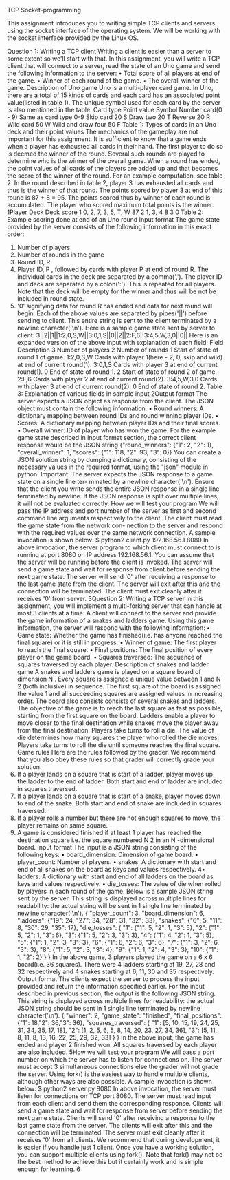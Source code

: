 TCP Socket-programming

This assignment introduces you to writing simple TCP clients and servers using the socket
interface of the operating system. We will be working with the socket interface provided by the
Linux OS.

Question 1: Writing a TCP client
Writing a client is easier than a server to some extent so we’ll start with that. In this assignment,
you will write a TCP client that will connect to a server, read the state of an Uno game and send
the following information to the server:
• Total score of all players at end of the game.
• Winner of each round of the game.
• The overall winner of the game.
Description of Uno game
Uno is a multi-player card game. In Uno, there are a total of 15 kinds of cards and each card
has an associated point value(listed in table 1). The unique symbol used for each card by the
server is also mentioned in the table.
Card type Point value Symbol
Number card(0 - 9) Same as card type 0-9
Skip card 20 S
Draw two 20 T
Reverse 20 R
Wild card 50 W
Wild and draw four 50 F
Table 1: Types of cards in an Uno deck and their point values
The mechanics of the gameplay are not important for this assignment. It is sufficient to know
that a game ends when a player has exhausted all cards in their hand. The first player to do
so is deemed the winner of the round. Several such rounds are played to determine who is the
winner of the overall game.
When a round has ended, the point values of all cards of the players are added up and that
becomes the score of the winner of the round. For an example computation, see table 2.
In the round described in table 2, player 3 has exhausted all cards and thus is the winner of that
round. The points scored by player 3 at end of this round is 87 + 8 = 95. The points scored
thus by winner of each round is accumulated. The player who scored maximum total points is
the winner.
1Player Deck Deck score
1 0, 2, 7, 3, 5, T, W 87
2 1, 3, 4 8
3
0
Table 2: Example scoring done at end of an Uno round
Input format
The game state provided by the server consists of the following information in this exact order:
1. Number of players
2. Number of rounds in the game
3. Round ID, R
4. Player ID, P , followed by cards with player P at end of round R. The individual cards
in the deck are separated by a comma(','). The player ID and deck are separated by a
colon(':'). This is repeated for all players. Note that the deck will be empty for the winner
and thus will be not be included in round state.
5. '0' signifying data for round R has ended and data for next round will begin.
Each of the above values are separated by pipes('||') before sending to client. This entire string
is sent to the client terminated by a newline character('\n'). Here is a sample game state sent
by server to client:
3||2||1||1:2,0,S,W||3:0,1,S||0||2||2:F,6||3:4,5,W,3,0||0||
Here is an expanded version of the above input with explanation of each field:
Field Description
3 Number of players
2 Number of rounds
1 Start of state of round 1 of game.
1:2,0,S,W Cards with player 1(here - 2, 0, skip and wild) at end of current round(1).
3:0,1,S Cards with player 3 at end of current round(1).
0 End of state of round 1.
2 Start of state of round 2 of game.
2:F,6 Cards with player 2 at end of current round(2).
3:4,5,W,3,0 Cards with player 3 at end of current round(2).
0 End of state of round 2.
Table 3: Explanation of various fields in sample input
2Output format
The server expects a JSON object as response from the client. The JSON object must contain
the following information:
• Round winners: A dictionary mapping between round IDs and round winning player IDs.
• Scores: A dictionary mapping between player IDs and their final scores.
• Overall winner: ID of player who has won the game.
For the example game state described in input format section, the correct client response would
be the JSON string
{"round_winners": {"1": 2, "2": 1}, "overall_winner": 1, "scores": {"1": 118,
"2": 93, "3": 0}}
You can create a JSON solution string by dumping a dictionary, consisting of the necessary
values in the required format, using the "json" module in python.
Important: The server expects the JSON response to a game state on a single line ter-
minated by a newline character('\n'). Ensure that the client you write sends the entire
JSON response in a single line terminated by newline. If the JSON response is split over
multiple lines, it will not be evaluated correctly.
How we will test your program
We will pass the IP address and port number of the server as first and second command line
arguments respectively to the client. The client must read the game state from the network con-
nection to the server and respond with the required values over the same network connection.
A sample invocation is shown below:
$ python2 client.py 192.168.56.1 8080
In above invocation, the server program to which client must connect to is running at port 8080
on IP address 192.168.56.1. You can assume that the server will be running before the client
is invoked.
The server will send a game state and wait for response from client before sending the next
game state. The server will send '0' after receiving a response to the last game state from the
client. The server will exit after this and the connection will be terminated. The client must exit
cleanly after it receives '0' from server.
3Question 2: Writing a TCP server
In this assignment, you will implement a multi-forking server that can handle at most 3 clients
at a time. A client will connect to the server and provide the game information of a snakes
and ladders game. Using this game information, the server will respond with the following
information:
• Game state: Whether the game has finished(i.e. has anyone reached the final square)
or it is still in progress.
• Winner of game: The first player to reach the final square.
• Final positions: The final position of every player on the game board.
• Squares traversed: The sequence of squares traversed by each player.
Description of snakes and ladder game
A snakes and ladders game is played on a square board of dimension N . Every square is
assigned a unique value between 1 and N 2 (both inclusive) in sequence. The first square of the
board is assigned the value 1 and all succeeding squares are assigned values in increasing
order. The board also consists consists of several snakes and ladders. The objective of the
game is to reach the last square as fast as possible, starting from the first square on the board.
Ladders enable a player to move closer to the final destination while snakes move the player
away from the final destination. Players take turns to roll a die. The value of die determines
how many squares the player who rolled the die moves. Players take turns to roll the die until
someone reaches the final square.
Game rules
Here are the rules followed by the grader. We recommend that you also obey these rules so
that grader will correctly grade your solution.
1. If a player lands on a square that is start of a ladder, player moves up the ladder to the
end of ladder. Both start and end of ladder are included in squares traversed.
2. If a player lands on a square that is start of a snake, player moves down to end of the
snake. Both start and end of snake are included in squares traversed.
3. If a player rolls a number but there are not enough squares to move, the player remains
on same square.
4. A game is considered finished if at least 1 player has reached the destination square i.e.
the square numbered N 2 in an N -dimensional board.
Input format
The input is a JSON string consisting of the following keys:
• board_dimension: Dimension of game board.
• player_count: Number of players.
• snakes: A dictionary with start and end of all snakes on the board as keys and values
respectively.
4• ladders: A dictionary with start and end of all ladders on the board as keys and values
respectively.
• die_tosses: The value of die when rolled by players in each round of the game.
Below is a sample JSON string sent by the server. This string is displayed across multiple lines
for readability: the actual string will be sent in 1 single line terminated by newline character('\n').
{
"player_count": 3,
"board_dimension": 6,
"ladders": {"19": 24, "27": 34, "28": 31, "32": 33},
"snakes": {"6": 5, "11": 8, "30": 29, "35": 17},
"die_tosses": {
"1": {"1": 5, "2": 1, "3": 5},
"2": {"1": 5, "2": 1, "3": 6},
"3": {"1": 5, "2": 3, "3": 3},
"4": {"1": 4, "2": 1, "3": 5},
"5": {"1": 1, "2": 3, "3": 3},
"6": {"1": 6, "2": 6, "3": 6},
"7": {"1": 3, "2": 6, "3": 3},
"8": {"1": 5, "2": 3, "3": 4},
"9": {"1": 1, "2": 4, "3": 3},
"10": {"1": 1, "2": 2}
}
}
In the above game, 3 players played the game on a 6 x 6 board(i.e. 36 squares). There were
4 ladders starting at 19, 27, 28 and 32 respectively and 4 snakes starting at 6, 11, 30 and 35
respectively.
Output format
The clients expect the server to process the input provided and return the information specified
earlier. For the input described in previous section, the output is the following JSON string. This
string is displayed across multiple lines for readability: the actual JSON string should be sent in
1 single line terminated by newline character('\n').
{
"winner": 2,
"game_state": "finished",
"final_positions": {"1": 18,"2": 36,"3": 36},
"squares_traversed": {
"1": [5, 10, 15, 19, 24, 25, 31, 34, 35, 17, 18],
"2": [1, 2, 5, 6, 5, 8, 14, 20, 23, 27, 34, 36],
"3": [5, 11, 8, 11, 8, 13, 16, 22, 25, 29, 32, 33]
}
}
In the above input, the game has ended and player 2 finished won. All squares traversed by
each player are also included.
5How we will test your program
We will pass a port number on which the server has to listen for connections on. The server
must accept 3 simultaneous connections else the grader will not grade the server. Using fork()
is the easiest way to handle multiple clients, although other ways are also possible. A sample
invocation is shown below:
$ python2 server.py 8080
In above invocation, the server must listen for connections on TCP port 8080. The server must
read input from each client and send them the corresponding response.
Clients will send a game state and wait for response from server before sending the next game
state. Clients will send '0' after receiving a response to the last game state from the server. The
clients will exit after this and the connection will be terminated. The server must exit cleanly
after it receives '0' from all clients.
We recommend that during development, it is easier if you handle just 1 client. Once you have
a working solution, you can support multiple clients using fork(). Note that fork() may not be the
best method to achieve this but it certainly work and is simple enough for learning.
6

